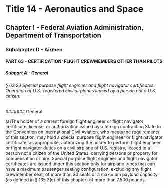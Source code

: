 
# Title 14 - Aeronautics and Space
## Chapter I - Federal Aviation Administration, Department of Transportation
### Subchapter D - Airmen
#### PART 63 - CERTIFICATION: FLIGHT CREWMEMBERS OTHER THAN PILOTS
##### Subpart A - General
###### § 63.23 Special purpose flight engineer and flight navigator certificates: Operation of U.S.-registered civil airplanes leased by a person not a U.S. citizen.
####### General.

(a)The holder of a current foreign flight engineer or flight navigator certificate, license, or authorization issued by a foreign contracting State to the Convention on International Civil Aviation, who meets the requirements of this section, may hold a special purpose flight engineer or flight navigator certificate, as appropriate, authorizing the holder to perform flight engineer or flight navigator duties on a civil airplane of U.S. registry, leased to a person not a citizen of the United States, carrying persons or property for compensation or hire. Special purpose flight engineer and flight navigator certificates are issued under this section only for airplane types that can have a maximum passenger seating configuration, excluding any flight crewmember seat, of more than 30 seats or a maximum payload capacity (as defined in § 135.2(e) of this chapter) of more than 7,500 pounds.
